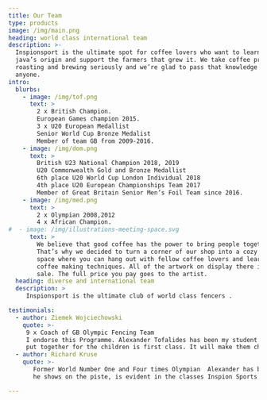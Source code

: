 ```yaml
---
title: Our Team
type: products
image: /img/main.png
heading: world class international team 
description: >-
  Inspionsport is the ultimate spot for coffee lovers who want to learn about their
  java’s origin and support the farmers that grew it. We take coffee production,
  roasting and brewing seriously and we’re glad to pass that knowledge to
  anyone.
intro:
  blurbs:
    - image: /img/tof.png
      text: >
        2 x British Champion.
        European Games champion 2015.
        3 x U20 European Medallist 
        Senior World Cup Bronze Medalist 
        Member of team GB from 2009-2016.
    - image: /img/dom.png
      text: >
        British U23 National Champion 2018, 2019
        U20 Commonwealth Gold and Bronze Medallist 
        6th place U20 World Cup London Individual 2018
        4th place U20 European Championships Team 2017
        Member of Great Britain Senior Men’s Foil Team since 2016.
    - image: /img/med.png
      text: >
        2 x Olympian 2008,2012
        4 x African Champion.
#  - image: /img/illustrations-meeting-space.svg
      text: >
        We believe that good coffee has the power to bring people together.
        That’s why we decided to turn a corner of our shop into a cozy meeting
        space where you can hang out with fellow coffee lovers and learn about
        coffee making techniques. All of the artwork on display there is for
        sale. The full price you pay goes to the artist.
  heading: diverse and international team 
  description: >
     Inspionsport is the ultimate club of world class fencers .

testimonials:
  - author: Ziemek Wojciechowski
    quote: >-
     9 x Coach of GB Olympic Fencing Team 
     I endorse this Programme. Alexander Tofalides has been my student for nearly a decadeb and the programme he has 
     put together for the children is first class. It will make them champions on and off the piste.
  - author: Richard Kruse
    quote: >-
       Former World Number One and Four times Olympian  Alexander has been my teammate for many years on the British Team. The same drive and passion
       he shows on the piste, is evident in the classes Inspion Sports provides for their students.

---
```



